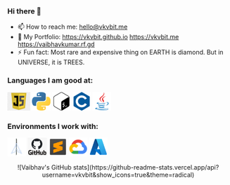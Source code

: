 ### Hi there 👋

- 📫 How to reach me: hello@vkvbit.me
- 🔗 My Portfolio: https://vkvbit.github.io https://vkvbit.me https://vaibhavkumar.rf.gd
- ⚡ Fun fact: Most rare and expensive thing on EARTH is diamond. But in UNIVERSE, it is TREES.


### Languages I am good at:

<code><a href="https://en.wikipedia.org/wiki/JavaScript"><img alt="JavaScript" title="JavaScript" src="./cdn/img/js.png" height="42"></a></code>
<code><a href="https://www.python.org/"><img alt="Python" title="Python" src="./cdn/img/python.png" height="42"></a></code>
<code><a href="https://www.gnu.org/software/bash/"><img alt="Bash" title="Bash" src="./cdn/img/bash.png" height="42"></a></code>
<code><a href="https://en.wikipedia.org/wiki/C_(programming_language)"><img alt="C" title="C" src="./cdn/img/c.png" height="42"></a></code>
<code><a href="https://www.java.com/"><img alt="Java" title="Java" src="./cdn/img/java.png" height="42"></a></code>




### Environments I work with:

<code><a href="https://blackarch.org/"><img alt="BlackArch Linux" title="BlackArch Linux" src="./cdn/img/blackarch.png" height="42"></a></code>
<code><a href="https://github.com/"><img alt="GitHub" title="Github" src="./cdn/img/github.png" height="42"></a></code>
<code><a href="https://www.sublimetext.com/"><img alt="Sublime Text Editor" title="Sublime Text Editor" src="./cdn/img/sublime.png" height="42"></a></code>
<code><a href="https://cloud.google.com/"><img alt="Google Cloud" title="Google Cloud" src="./cdn/img/gcloud.png" height="42"></a></code>
<code><a href="https://azure.microsoft.com/en-in/"><img alt="Microsoft Azure" title="Microsoft Azure" src="./cdn/img/azure.png" height="42"></a></code>

<p align="center">
![Vaibhav's GitHub stats](https://github-readme-stats.vercel.app/api?username=vkvbit&show_icons=true&theme=radical)
</p>
